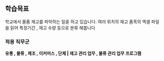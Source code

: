 ## 학습목표
<p>
학교에서 물품 재고를 파악하는 일을 하고 있습니다.
여러 위치의 재고 품목의 엑셀 파일을 읽어 특정기간 , 재고 수량 등으로 분류 해봅니다
</p>

### 적용 직무군
<strong>
유통 , 물류 , 제조 , 이커머스 , 단체 | 재고 관리 업무 , 물류 관리 업무 프로그램
</strong>
